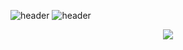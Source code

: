 ![header](https://capsule-render.vercel.app/api?type=waving&color=ffffff&height=120&section=header)
![header](https://capsule-render.vercel.app/api?type=transparent&fontColor=ffffff&text=Vinícius%20Miranda&desc=Software%20Developer&height=100&fontSize=40&descAlignY=0&fontAlignY=30&animation=fadeIn)
<p align="center">
  <a href="https://skillicons.dev">
    <img src="https://skillicons.dev/icons?i=py,mysql,c,css,html,git" />
  </a>
</p>
